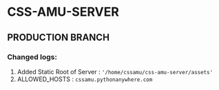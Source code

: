 # CSS-AMU-SERVER

## PRODUCTION BRANCH

### Changed logs: 
1. Added Static Root of Server : `'/home/cssamu/css-amu-server/assets'`
2. ALLOWED_HOSTS : `cssamu.pythonanywhere.com`
